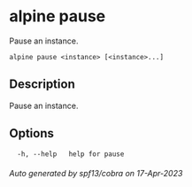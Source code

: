 # alpine pause

Pause an instance.

```
alpine pause <instance> [<instance>...]
```

## Description

Pause an instance.

## Options

```
  -h, --help   help for pause
```

###### Auto generated by spf13/cobra on 17-Apr-2023
